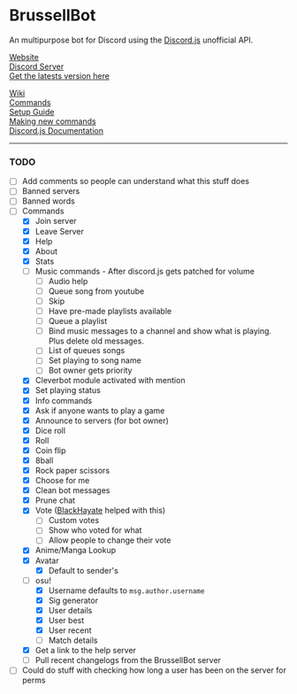 # BrussellBot

An multipurpose bot for Discord using the [Discord.js](https://github.com/hydrabolt/discord.js/) unofficial API.

[Website](http://brussell98.github.io/BrussellBot)   
[Discord Server](https://discord.gg/0kvLlwb7slG3XCCQ)   
[Get the latests version here](https://github.com/brussell98/BrussellBot/releases/latest)

[Wiki](https://github.com/brussell98/BrussellBot/wiki)   
[Commands](https://github.com/brussell98/BrussellBot/wiki/Commands)   
[Setup Guide](https://github.com/brussell98/BrussellBot/wiki/Setup-Guide)   
[Making new commands](https://github.com/brussell98/BrussellBot/wiki/New-Command-Guide)   
[Discord.js Documentation](http://discordjs.readthedocs.org/en/latest/)

---

### TODO

- [ ] Add comments so people can understand what this stuff does
- [ ] Banned servers
- [ ] Banned words
- [ ] Commands
	- [x] Join server
	- [x] Leave Server
	- [x] Help
	- [x] About
	- [x] Stats
	- [ ] Music commands - After discord.js gets patched for volume
		- [ ] Audio help
		- [ ] Queue song from youtube
		- [ ] Skip
		- [ ] Have pre-made playlists available
		- [ ] Queue a playlist
		- [ ] Bind music messages to a channel and show what is playing. Plus delete old messages.
		- [ ] List of queues songs
		- [ ] Set playing to song name
		- [ ] Bot owner gets priority
	- [x] Cleverbot module activated with mention
	- [x] Set playing status
	- [x] Info commands
	- [x] Ask if anyone wants to play a game
	- [x] Announce to servers (for bot owner)
	- [x] Dice roll
	- [x] Roll
	- [x] Coin flip
	- [x] 8ball
	- [x] Rock paper scissors
	- [x] Choose for me
	- [x] Clean bot messages
	- [x] Prune chat
	- [x] Vote ([BlackHayate](https://github.com/BlackHayate) helped with this)
		- [ ] Custom votes
		- [ ] Show who voted for what
		- [ ] Allow people to change their vote
	- [x] Anime/Manga Lookup
	- [x] Avatar
		- [x] Default to sender's
	- [ ] osu!
		- [x] Username defaults to `msg.author.username`
		- [x] Sig generator
		- [x] User details
		- [x] User best
		- [x] User recent
		- [ ] Match details
	- [x] Get a link to the help server
	- [ ] Pull recent changelogs from the BrussellBot server
- [ ] Could do stuff with checking how long a user has been on the server for perms
